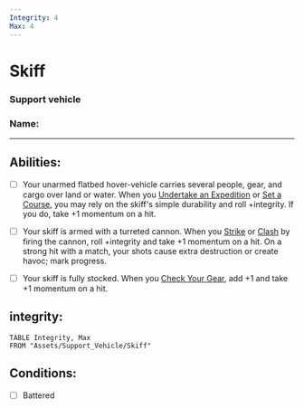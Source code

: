 ```yaml
---
Integrity: 4
Max: 4
---
```

# Skiff
### Support vehicle
### Name:
<hr>


## Abilities:
- [ ] Your unarmed flatbed hover-vehicle carries several people, gear, and cargo over land or water. When you [Undertake an Expedition](Undertake_an_Expedition.md) or [Set a Course](Set_a_Course.md), you may rely on the skiff's simple durability and roll +integrity. If you do, take +1 momentum on a hit.

- [ ] Your skiff is armed with a turreted cannon. When you [Strike](Strike.md) or [Clash](Clash.md) by firing the cannon, roll +integrity and take +1 momentum on a hit. On a strong hit with a match, your shots cause extra destruction or create havoc; mark progress.

- [ ] Your skiff is fully stocked. When you [Check Your Gear](Check_Your_Gear.md), add +1 and take +1 momentum on a hit.

## integrity:
```dataview
TABLE Integrity, Max
FROM "Assets/Support_Vehicle/Skiff"
```
## Conditions:
- [ ] Battered
